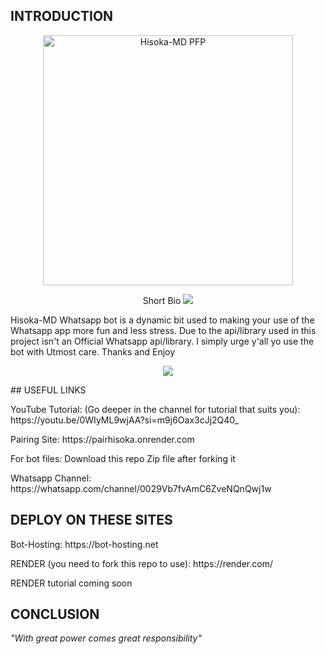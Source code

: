 ## INTRODUCTION
<p align="center">
    <img src="https://files.catbox.moe/b2he31.jpeg" alt="Hisoka-MD PFP" width="400">
</p>
<p align="center">Short Bio <img src="https://img.shields.io/badge/status-active-brightgreen.svg" /></p>
<p>Hisoka-MD Whatsapp bot is a dynamic bit used to making your use of the Whatsapp app more fun and less stress. Due to the api/library used in this project isn't an Official Whatsapp api/library. I simply urge y'all yo use the bot with Utmost care. Thanks and Enjoy</p>

<p align="center"><img src="https://img.shields.io/github/stars/yourusername/yourrepo?style=social" /></p>
## USEFUL LINKS 
<p>YouTube Tutorial: (Go deeper in the channel for tutorial that suits you): https://youtu.be/0WIyML9wjAA?si=m9j6Oax3cJj2Q40_ </p>
<p>Pairing Site: https://pairhisoka.onrender.com </p>
<p>For bot files: Download this repo Zip file after forking it</p>
<p>Whatsapp Channel: https://whatsapp.com/channel/0029Vb7fvAmC6ZveNQnQwj1w </p>

## DEPLOY ON THESE SITES
<p>Bot-Hosting: https://bot-hosting.net </p>
<p>RENDER (you need to fork this repo to use): https://render.com/ </p>
<p>RENDER tutorial coming soon</p>

## CONCLUSION
<p>
    <i>"With great power comes great responsibility"</i>
</p
